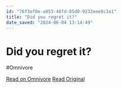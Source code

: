 ```yaml
---
id: "76f3ef0e-a853-48fd-85d0-9232eee8c3a1"
title: "Did you regret it?"
date_saved: "2024-06-04 13:14:49"
---
```


# Did you regret it?
#Omnivore

[Read on Omnivore](https://omnivore.app/me/did-you-regret-it-18fe32c6788)
[Read Original](https://www.didyouregretit.com)

